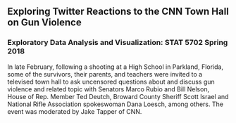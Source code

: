 ## Exploring Twitter Reactions to the CNN Town Hall on Gun Violence
### Exploratory Data Analysis and Visualization: STAT 5702 Spring 2018

In late February, following a shooting at a High School in Parkland, Florida, some of the survivors, their parents, and teachers were invited to a televised town hall to ask uncensored questions about and discuss gun violence and related topic with Senators Marco Rubio and Bill Nelson, House of Rep. Member Ted Deutch, Broward County Sheriff Scott Israel and National Rifle Association spokeswoman Dana Loesch, among others. The event was moderated by Jake Tapper of CNN.
